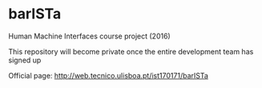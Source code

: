 # barISTa
Human Machine Interfaces course project (2016)

This repository will become private once the entire development team has signed up

Official page:
http://web.tecnico.ulisboa.pt/ist170171/barISTa
